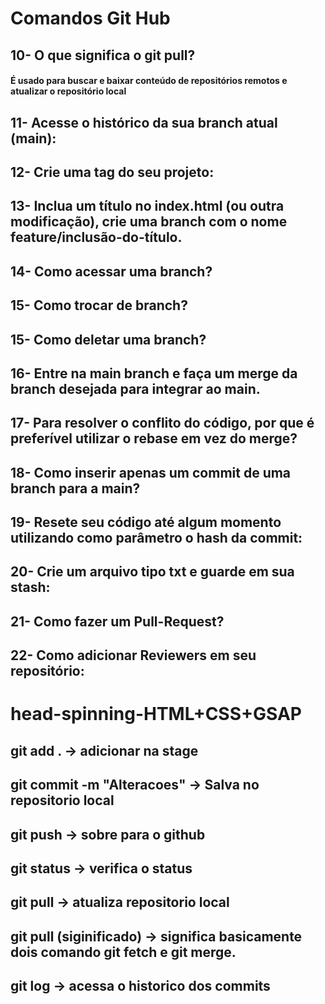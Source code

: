 # Comandos Git Hub

## 10- O que significa o git pull?
#### É usado para buscar e baixar conteúdo de repositórios remotos e atualizar o repositório local

## 11- Acesse o histórico da sua branch atual (main):
#### 

## 12- Crie uma tag do seu projeto:


## 13- Inclua um título no index.html (ou outra modificação), crie uma branch com o nome feature/inclusão-do-título.

## 14- Como acessar uma branch?

## 15- Como trocar de branch?

## 15- Como deletar uma branch?

## 16- Entre na main branch e faça um merge da branch desejada para integrar ao main.

## 17- Para resolver o conflito do código, por que é preferível utilizar o rebase em vez do merge?

## 18- Como inserir apenas um commit de uma branch para a main?

## 19- Resete seu código até algum momento utilizando como parâmetro o hash da commit:

## 20- Crie um arquivo tipo txt e guarde em sua stash:

## 21- Como fazer um Pull-Request?

## 22- Como adicionar Reviewers em seu repositório:



# head-spinning-HTML+CSS+GSAP
## git add . -> adicionar na stage 
## git commit -m "Alteracoes" -> Salva no repositorio local 
## git push -> sobre para o github 
## git status -> verifica o status 
## git pull -> atualiza repositorio local 
## git pull (siginificado) -> significa basicamente dois comando git fetch e git merge. 
## git log -> acessa o historico dos commits
